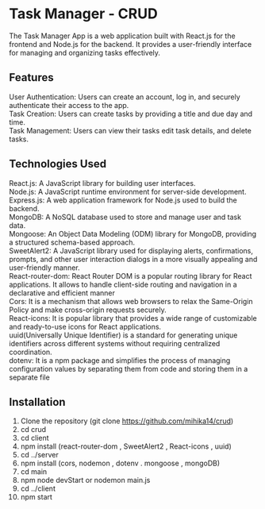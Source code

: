 # Task Manager - CRUD 
The Task Manager App is a web application built with React.js for the frontend and Node.js for the backend. It provides a user-friendly interface for managing and organizing tasks effectively.

## Features
User Authentication: Users can create an account, log in, and securely authenticate their access to the app.<br/>
Task Creation: Users can create tasks by providing a title and due day and time.<br/>
Task Management: Users can view their tasks edit task details, and delete tasks.

## Technologies Used
React.js: A JavaScript library for building user interfaces.<br/>
Node.js: A JavaScript runtime environment for server-side development.<br/>
Express.js: A web application framework for Node.js used to build the backend.<br/>
MongoDB: A NoSQL database used to store and manage user and task data.<br/>
Mongoose: An Object Data Modeling (ODM) library for MongoDB, providing a structured schema-based approach.<br/>
SweetAlert2: A JavaScript library used for displaying alerts, confirmations, prompts, and other user interaction dialogs in a more visually appealing and user-friendly manner.<br/>
React-router-dom: React Router DOM is a popular routing library for React applications. It allows to handle client-side routing and navigation in a declarative and efficient manner<br/>
Cors: It is a mechanism that allows web browsers to relax the Same-Origin Policy and make cross-origin requests securely.<br/>
React-icons: It is  popular library that provides a wide range of customizable and ready-to-use icons for React applications. <br/>
uuid(Universally Unique Identifier) is a standard for generating unique identifiers across different systems without requiring centralized coordination.<br/>
dotenv: It is a npm package and simplifies the process of managing configuration values by separating them from code and storing them in a separate file

## Installation

1. Clone the repository (git clone https://github.com/mihika14/crud)<br/>
2. cd crud<br/>
3. cd client<br/>
4. npm install (react-router-dom , SweetAlert2 , React-icons , uuid)<br/>
5.  cd ../server<br/>
6. npm install (cors, nodemon , dotenv . mongoose , mongoDB)<br/>
7. cd main<br/>
8. npm node devStart or nodemon main.js<br/>
9. cd ../client<br/>
10. npm start
